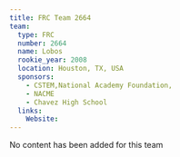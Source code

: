 ```yaml
---
title: FRC Team 2664
team:
  type: FRC
  number: 2664
  name: Lobos
  rookie_year: 2008
  location: Houston, TX, USA
  sponsors:
    - CSTEM,National Academy Foundation,
    - NACME
    - Chavez High School
  links:
    Website: 
---
```

No content has been added for this team